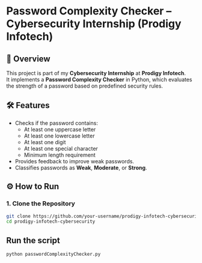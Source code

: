   # Password Complexity Checker – Cybersecurity Internship (Prodigy Infotech)

## 📌 Overview
This project is part of my **Cybersecurity Internship** at **Prodigy Infotech**.  
It implements a **Password Complexity Checker** in Python, which evaluates the strength of a password based on predefined security rules.

## 🛠 Features
- Checks if the password contains:
  - At least one uppercase letter
  - At least one lowercase letter
  - At least one digit
  - At least one special character
  - Minimum length requirement
- Provides feedback to improve weak passwords.
- Classifies passwords as **Weak**, **Moderate**, or **Strong**.


## ⚙️ How to Run
### **1. Clone the Repository**
```bash
git clone https://github.com/your-username/prodigy-infotech-cybersecurity.git
cd prodigy-infotech-cybersecurity
```
## Run the script
```bash
python passwordComplexityChecker.py
```

